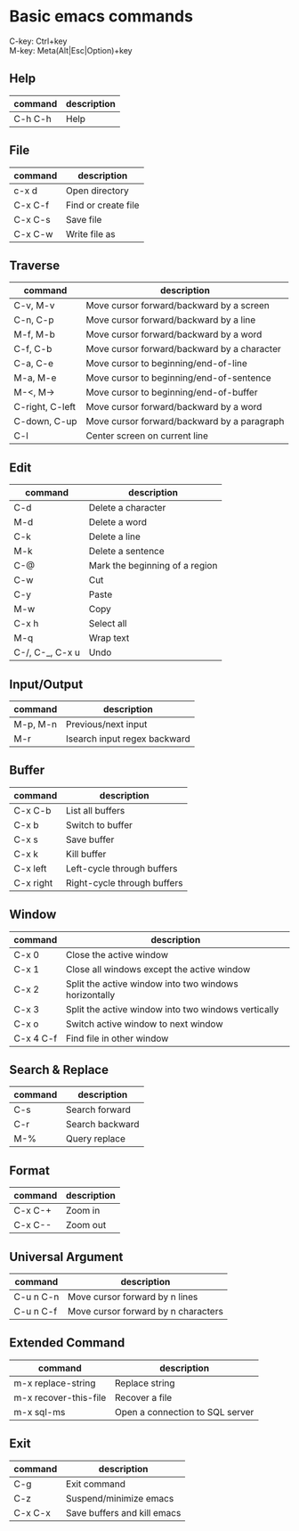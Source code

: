 # Basic emacs commands
C-key: Ctrl+key  
M-key: Meta(Alt|Esc|Option)+key

## Help
|command|description|
|-------|-----------|
|C-h C-h|Help|

## File
|command|description|
|-------|-----------|
|c-x d|Open directory|
|C-x C-f|Find or create file|
|C-x C-s|Save file|
|C-x C-w|Write file as|

## Traverse
|command|description|
|-------|-----------|
|C-v, M-v|Move cursor forward/backward by a screen|
|C-n, C-p|Move cursor forward/backward by a line|
|M-f, M-b|Move cursor forward/backward by a word|
|C-f, C-b|Move cursor forward/backward by a character|
|C-a, C-e|Move cursor to beginning/end-of-line|
|M-a, M-e|Move cursor to beginning/end-of-sentence|
|M-<, M->|Move cursor to beginning/end-of-buffer|
|C-right, C-left|Move cursor forward/backward by a word|
|C-down, C-up|Move cursor forward/backward by a paragraph|
|C-l|Center screen on current line|

## Edit
|command|description|
|-------|-----------|
|C-d|Delete a character|
|M-d|Delete a word|
|C-k|Delete a line|
|M-k|Delete a sentence|
|C-@|Mark the beginning of a region|
|C-w|Cut|
|C-y|Paste|
|M-w|Copy|
|C-x h|Select all|
|M-q|Wrap text|
|C-/, C-_, C-x u|Undo|

## Input/Output
|command|description|
|-------|-----------|
|M-p, M-n|Previous/next input|
|M-r|Isearch input regex backward|

## Buffer
|command|description|
|-------|-----------|
|C-x C-b|List all buffers|
|C-x b|Switch to buffer|
|C-x s|Save buffer|
|C-x k|Kill buffer|
|C-x left|Left-cycle through buffers|
|C-x right|Right-cycle through buffers|

## Window
|command|description|
|-------|-----------|
|C-x 0|Close the active window|
|C-x 1|Close all windows except the active window|
|C-x 2|Split the active window into two windows horizontally|
|C-x 3|Split the active window into two windows vertically|
|C-x o|Switch active window to next window|
|C-x 4 C-f|Find file in other window|

## Search & Replace
|command|description|
|-------|-----------|
|C-s|Search forward|
|C-r|Search backward|
|M-%|Query replace|

## Format
|command|description|
|-------|-----------|
|C-x C-+|Zoom in|
|C-x C--|Zoom out|

## Universal Argument
|command|description|
|-------|-----------|
|C-u n C-n|Move cursor forward by n lines|
|C-u n C-f|Move cursor forward by n characters|

## Extended Command
|command|description|
|-------|-----------|
|m-x replace-string|Replace string|
|m-x recover-this-file|Recover a file|
|m-x sql-ms|Open a connection to SQL server|

## Exit
|command|description|
|-------|-----------|
|C-g|Exit command|
|C-z|Suspend/minimize emacs|
|C-x C-x|Save buffers and kill emacs|
